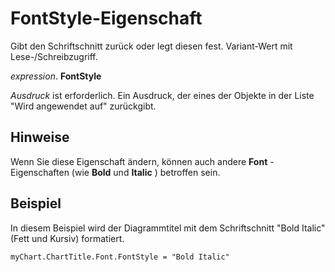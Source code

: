 
# FontStyle-Eigenschaft

Gibt den Schriftschnitt zurück oder legt diesen fest. Variant-Wert mit Lese-/Schreibzugriff.

 _expression_. **FontStyle**

 _Ausdruck_ ist erforderlich. Ein Ausdruck, der eines der Objekte in der Liste "Wird angewendet auf" zurückgibt.


## Hinweise

Wenn Sie diese Eigenschaft ändern, können auch andere  **Font** -Eigenschaften (wie **Bold** und **Italic** ) betroffen sein.


## Beispiel

In diesem Beispiel wird der Diagrammtitel mit dem Schriftschnitt "Bold Italic" (Fett und Kursiv) formatiert.


```
myChart.ChartTitle.Font.FontStyle = "Bold Italic"
```

